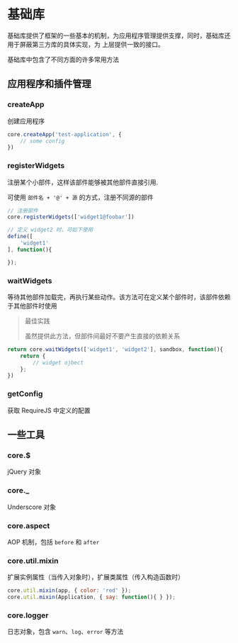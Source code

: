 # 基础库

基础库提供了框架的一些基本的机制，为应用程序管理提供支撑，同时，基础库还用于屏蔽第三方库的具体实现，为
上层提供一致的接口。

基础库中包含了不同方面的许多常用方法

## 应用程序和插件管理


### createApp

创建应用程序

```js
core.createApp('test-application', {
	// some config
})
```

### registerWidgets

注册某个小部件，这样该部件能够被其他部件直接引用.

可使用 `部件名 + '@' + 源` 的方式，注册不同源的部件

```js
// 注册部件
core.registerWidgets(['widget1@foobar'])

// 定义 widget2 时，可如下使用
define([
	'widget1'
], function(){

});

```

### waitWidgets

等待其他部件加载完，再执行某些动作。该方法可在定义某个部件时，该部件依赖于其他部件时使用

> 最佳实践
> 
> 虽然提供此方法，但部件间最好不要产生直接的依赖关系

```js
return core.waitWidgets(['widget1', 'widget2'], sandbox, function(){
	return {
		// widget ojbect
	};
})
```

### getConfig

获取 RequireJS 中定义的配置

## 一些工具

### core.$

jQuery 对象

### core._

Underscore 对象

### core.aspect

AOP 机制，包括 `before` 和 `after`

### core.util.mixin

扩展实例属性（当传入对象时），扩展类属性（传入构造函数时）

```js
core.util.mixin(app, { color: 'red' });
core.util.mixin(Application, { say: function(){ } });
```

### core.logger

日志对象，包含 `warn`、`log`、`error` 等方法